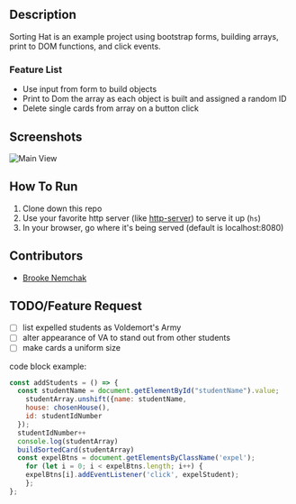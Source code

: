 ## Description
Sorting Hat is an example project using bootstrap forms, building arrays, print to DOM functions, and click events. 

### Feature List
* Use input from form to build objects
* Print to Dom the array as each object is built and assigned a random ID
* Delete single cards from array on a button click


## Screenshots
![Main View](./images/sorting-hat.png)

## How To Run
1. Clone down this repo
1. Use your favorite http server (like [http-server](https://www.npmjs.com/package/http-server)) to serve it up (`hs`)
1. In your browser, go where it's being served (default is localhost:8080)

## Contributors
* [Brooke Nemchak](https://github.com/bnemchak)

## TODO/Feature Request
- [ ] list expelled students as Voldemort's Army
- [ ] alter appearance of VA to stand out from other students
- [ ] make cards a uniform size

code block example:
```js
const addStudents = () => {
  const studentName = document.getElementById("studentName").value;
    studentArray.unshift({name: studentName, 
    house: chosenHouse(),
    id: studentIdNumber
  });
  studentIdNumber++
  console.log(studentArray)
  buildSortedCard(studentArray)
  const expelBtns = document.getElementsByClassName('expel');
    for (let i = 0; i < expelBtns.length; i++) {  
    expelBtns[i].addEventListener('click', expelStudent);
    };
};
```
